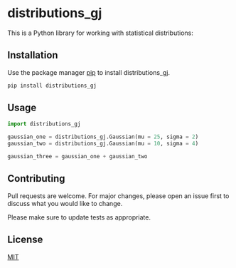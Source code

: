 # distributions_gj

This is a Python library for working with statistical distributions:


## Installation

Use the package manager [pip](https://pip.pypa.io/en/stable/) to install distributions_gj.

```bash
pip install distributions_gj
```

## Usage

```python
import distributions_gj

gaussian_one = distributions_gj.Gaussian(mu = 25, sigma = 2)
gaussian_two = distributions_gj.Gaussian(mu = 10, sigma = 4)

gaussian_three = gaussian_one + gaussian_two

```

## Contributing
Pull requests are welcome. For major changes, please open an issue first to discuss what you would like to change.

Please make sure to update tests as appropriate.

## License
[MIT](https://choosealicense.com/licenses/mit/)
